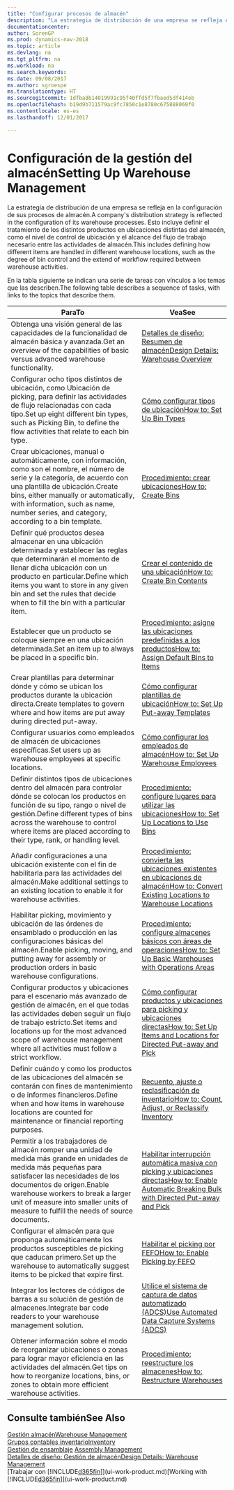 ```yaml
---
title: "Configurar procesos de almacén"
description: "La estrategia de distribución de una empresa se refleja en la configuración de sus procesos de almacén. Esto incluye definir el tratamiento de los distintos productos en ubicaciones distintas del almacén, como el nivel de control de ubicación y el alcance del flujo de trabajo necesario entre las actividades de almacén."
documentationcenter: 
author: SorenGP
ms.prod: dynamics-nav-2018
ms.topic: article
ms.devlang: na
ms.tgt_pltfrm: na
ms.workload: na
ms.search.keywords: 
ms.date: 09/08/2017
ms.author: sgroespe
ms.translationtype: HT
ms.sourcegitcommit: 1dfba8b14019991c95f40ffd5f7fbaed5df414eb
ms.openlocfilehash: b19d9b711579ac9fc7850c1e8780c675888069f0
ms.contentlocale: es-es
ms.lasthandoff: 12/01/2017

---
```

# <a name="setting-up-warehouse-management"></a><span data-ttu-id="2f093-104">Configuración de la gestión del almacén</span><span class="sxs-lookup"><span data-stu-id="2f093-104">Setting Up Warehouse Management</span></span>
<span data-ttu-id="2f093-105">La estrategia de distribución de una empresa se refleja en la configuración de sus procesos de almacén.</span><span class="sxs-lookup"><span data-stu-id="2f093-105">A company's distribution strategy is reflected in the configuration of its warehouse processes.</span></span> <span data-ttu-id="2f093-106">Esto incluye definir el tratamiento de los distintos productos en ubicaciones distintas del almacén, como el nivel de control de ubicación y el alcance del flujo de trabajo necesario entre las actividades de almacén.</span><span class="sxs-lookup"><span data-stu-id="2f093-106">This includes defining how different items are handled in different warehouse locations, such as the degree of bin control and the extend of workflow required between warehouse activities.</span></span>  

 <span data-ttu-id="2f093-107">En la tabla siguiente se indican una serie de tareas con vínculos a los temas que las describen.</span><span class="sxs-lookup"><span data-stu-id="2f093-107">The following table describes a sequence of tasks, with links to the topics that describe them.</span></span>   

|<span data-ttu-id="2f093-108">**Para**</span><span class="sxs-lookup"><span data-stu-id="2f093-108">**To**</span></span>|<span data-ttu-id="2f093-109">**Vea**</span><span class="sxs-lookup"><span data-stu-id="2f093-109">**See**</span></span>|  
|------------|-------------|  
|<span data-ttu-id="2f093-110">Obtenga una visión general de las capacidades de la funcionalidad de almacén básica y avanzada.</span><span class="sxs-lookup"><span data-stu-id="2f093-110">Get an overview of the capabilities of basic versus advanced warehouse functionality.</span></span>|[<span data-ttu-id="2f093-111">Detalles de diseño: Resumen de almacén</span><span class="sxs-lookup"><span data-stu-id="2f093-111">Design Details: Warehouse Overview</span></span>](design-details-warehouse-overview.md)|  
|<span data-ttu-id="2f093-112">Configurar ocho tipos distintos de ubicación, como Ubicación de picking, para definir las actividades de flujo relacionadas con cada tipo.</span><span class="sxs-lookup"><span data-stu-id="2f093-112">Set up eight different bin types, such as Picking Bin, to define the flow activities that relate to each bin type.</span></span>|[<span data-ttu-id="2f093-113">Cómo configurar tipos de ubicación</span><span class="sxs-lookup"><span data-stu-id="2f093-113">How to: Set Up Bin Types</span></span>](warehouse-how-to-set-up-bin-types.md)|  
|<span data-ttu-id="2f093-114">Crear ubicaciones, manual o automáticamente, con información, como son el nombre, el número de serie y la categoría, de acuerdo con una plantilla de ubicación.</span><span class="sxs-lookup"><span data-stu-id="2f093-114">Create bins, either manually or automatically, with information, such as name, number series, and category, according to a bin template.</span></span>|[<span data-ttu-id="2f093-115">Procedimiento: crear ubicaciones</span><span class="sxs-lookup"><span data-stu-id="2f093-115">How to: Create Bins</span></span>](warehouse-how-to-create-individual-bins.md)|  
|<span data-ttu-id="2f093-116">Definir qué productos desea almacenar en una ubicación determinada y establecer las reglas que determinarán el momento de llenar dicha ubicación con un producto en particular.</span><span class="sxs-lookup"><span data-stu-id="2f093-116">Define which items you want to store in any given bin and set the rules that decide when to fill the bin with a particular item.</span></span>|[<span data-ttu-id="2f093-117">Crear el contenido de una ubicación</span><span class="sxs-lookup"><span data-stu-id="2f093-117">How to: Create Bin Contents</span></span>](warehouse-how-to-set-up-bin-contents.md)|  
|<span data-ttu-id="2f093-118">Establecer que un producto se coloque siempre en una ubicación determinada.</span><span class="sxs-lookup"><span data-stu-id="2f093-118">Set an item up to always be placed in a specific bin.</span></span>|[<span data-ttu-id="2f093-119">Procedimiento: asigne las ubicaciones predefinidas a los productos</span><span class="sxs-lookup"><span data-stu-id="2f093-119">How to: Assign Default Bins to Items</span></span>](warehouse-how-to-assign-default-bins-to-items.md)|
|<span data-ttu-id="2f093-120">Crear plantillas para determinar dónde y cómo se ubican los productos durante la ubicación directa.</span><span class="sxs-lookup"><span data-stu-id="2f093-120">Create templates to govern where and how items are put away during directed put-away.</span></span>|[<span data-ttu-id="2f093-121">Cómo configurar plantillas de ubicación</span><span class="sxs-lookup"><span data-stu-id="2f093-121">How to: Set Up Put-away Templates</span></span>](warehouse-how-to-set-up-put-away-templates.md)|
|<span data-ttu-id="2f093-122">Configurar usuarios como empleados de almacén de ubicaciones específicas.</span><span class="sxs-lookup"><span data-stu-id="2f093-122">Set users up as warehouse employees at specific locations.</span></span>|[<span data-ttu-id="2f093-123">Cómo configurar los empleados de almacén</span><span class="sxs-lookup"><span data-stu-id="2f093-123">How to: Set Up Warehouse Employees</span></span>](warehouse-how-to-set-up-warehouse-employees.md)|
|<span data-ttu-id="2f093-124">Definir distintos tipos de ubicaciones dentro del almacén para controlar dónde se colocan los productos en función de su tipo, rango o nivel de gestión.</span><span class="sxs-lookup"><span data-stu-id="2f093-124">Define different types of bins across the warehouse to control where items are placed according to their type, rank, or handling level.</span></span>|[<span data-ttu-id="2f093-125">Procedimiento: configure lugares para utilizar las ubicaciones</span><span class="sxs-lookup"><span data-stu-id="2f093-125">How to: Set Up Locations to Use Bins</span></span>](warehouse-how-to-set-up-locations-to-use-bins.md)|
|<span data-ttu-id="2f093-126">Añadir configuraciones a una ubicación existente con el fin de habilitarla para las actividades del almacén.</span><span class="sxs-lookup"><span data-stu-id="2f093-126">Make additional settings to an existing location to enable it for warehouse activities.</span></span>|[<span data-ttu-id="2f093-127">Procedimiento: convierta las ubicaciones existentes en ubicaciones de almacén</span><span class="sxs-lookup"><span data-stu-id="2f093-127">How to: Convert Existing Locations to Warehouse Locations</span></span>](warehouse-how-to-convert-existing-locations-to-warehouse-locations.md)|
|<span data-ttu-id="2f093-128">Habilitar picking, movimiento y ubicación de las órdenes de ensamblado o producción en las configuraciones básicas del almacén.</span><span class="sxs-lookup"><span data-stu-id="2f093-128">Enable picking, moving, and putting away for assembly or production orders in basic warehouse configurations.</span></span>|[<span data-ttu-id="2f093-129">Procedimiento: configure almacenes básicos con áreas de operaciones</span><span class="sxs-lookup"><span data-stu-id="2f093-129">How to: Set Up Basic Warehouses with Operations Areas</span></span>](warehouse-how-to-set-up-basic-warehouses-with-operations-areas.md)|  
|<span data-ttu-id="2f093-130">Configurar productos y ubicaciones para el escenario más avanzado de gestión de almacén, en el que todas las actividades deben seguir un flujo de trabajo estricto.</span><span class="sxs-lookup"><span data-stu-id="2f093-130">Set items and locations up for the most advanced scope of warehouse management where all activities must follow a strict workflow.</span></span>|[<span data-ttu-id="2f093-131">Cómo configurar productos y ubicaciones para picking y ubicaciones directas</span><span class="sxs-lookup"><span data-stu-id="2f093-131">How to: Set Up Items and Locations for Directed Put-away and Pick</span></span>](warehouse-how-to-set-up-items-for-directed-put-away-and-pick.md)|  
|<span data-ttu-id="2f093-132">Definir cuándo y como los productos de las ubicaciones del almacén se contarán con fines de mantenimiento o de informes financieros.</span><span class="sxs-lookup"><span data-stu-id="2f093-132">Define when and how items in warehouse locations are counted for maintenance or financial reporting purposes.</span></span>|[<span data-ttu-id="2f093-133">Recuento, ajuste o reclasificación de inventario</span><span class="sxs-lookup"><span data-stu-id="2f093-133">How to: Count, Adjust, or Reclassify Inventory</span></span>](inventory-how-count-adjust-reclassify.md)|
|<span data-ttu-id="2f093-134">Permitir a los trabajadores de almacén romper una unidad de medida más grande en unidades de medida más pequeñas para satisfacer las necesidades de los documentos de origen.</span><span class="sxs-lookup"><span data-stu-id="2f093-134">Enable warehouse workers to break a larger unit of measure into smaller units of measure to fulfill the needs of source documents.</span></span>|[<span data-ttu-id="2f093-135">Habilitar interrupción automática masiva con picking y ubicaciones directas</span><span class="sxs-lookup"><span data-stu-id="2f093-135">How to: Enable Automatic Breaking Bulk with Directed Put-away and Pick</span></span>](warehouse-enable-automatic-breaking-bulk-with-directed-put-away-and-pick.md)|  
|<span data-ttu-id="2f093-136">Configurar el almacén para que proponga automáticamente los productos susceptibles de picking que caducan primero.</span><span class="sxs-lookup"><span data-stu-id="2f093-136">Set up the warehouse to automatically suggest items to be picked that expire first.</span></span>|[<span data-ttu-id="2f093-137">Habilitar el picking por FEFO</span><span class="sxs-lookup"><span data-stu-id="2f093-137">How to: Enable Picking by FEFO</span></span>](warehouse-picking-by-fefo.md)|
|<span data-ttu-id="2f093-138">Integrar los lectores de códigos de barras a su solución de gestión de almacenes.</span><span class="sxs-lookup"><span data-stu-id="2f093-138">Integrate bar code readers to your warehouse management solution.</span></span>|[<span data-ttu-id="2f093-139">Utilice el sistema de captura de datos automatizado (ADCS)</span><span class="sxs-lookup"><span data-stu-id="2f093-139">Use Automated Data Capture Systems (ADCS)</span></span>](warehouse-use-automated-data-capture-systems-adcs.md)|  
|<span data-ttu-id="2f093-140">Obtener información sobre el modo de reorganizar ubicaciones o zonas para lograr mayor eficiencia en las actividades del almacén.</span><span class="sxs-lookup"><span data-stu-id="2f093-140">Get tips on how to reorganize locations, bins, or zones to obtain more efficient warehouse activities.</span></span>|[<span data-ttu-id="2f093-141">Procedimiento: reestructure los almacenes</span><span class="sxs-lookup"><span data-stu-id="2f093-141">How to: Restructure Warehouses</span></span>](warehouse-how-to-restructure-warehouses.md)|  

## <a name="see-also"></a><span data-ttu-id="2f093-142">Consulte también</span><span class="sxs-lookup"><span data-stu-id="2f093-142">See Also</span></span>  
[<span data-ttu-id="2f093-143">Gestión almacén</span><span class="sxs-lookup"><span data-stu-id="2f093-143">Warehouse Management</span></span>](warehouse-manage-warehouse.md)  
[<span data-ttu-id="2f093-144">Grupos contables inventario</span><span class="sxs-lookup"><span data-stu-id="2f093-144">Inventory</span></span>](inventory-manage-inventory.md)  
<span data-ttu-id="2f093-145">[Gestión de ensamblaje](assembly-assemble-items.md)  </span><span class="sxs-lookup"><span data-stu-id="2f093-145">[Assembly Management](assembly-assemble-items.md)  </span></span>  
[<span data-ttu-id="2f093-146">Detalles de diseño: Gestión de almacén</span><span class="sxs-lookup"><span data-stu-id="2f093-146">Design Details: Warehouse Management</span></span>](design-details-warehouse-management.md)  
<span data-ttu-id="2f093-147">[Trabajar con [!INCLUDE[d365fin](includes/d365fin_md.md)]](ui-work-product.md)</span><span class="sxs-lookup"><span data-stu-id="2f093-147">[Working with [!INCLUDE[d365fin](includes/d365fin_md.md)]](ui-work-product.md)</span></span>

